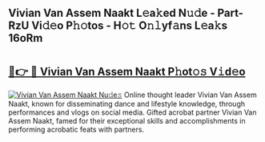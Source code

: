 ## Vivian Van Assem Naakt L𝚎a𝚔ed N𝚞𝚍e - Part-RzU Vi𝚍𝚎o P𝚑𝚘tos - H𝚘𝚝 O𝚗𝚕yf𝚊ns L𝚎a𝚔s 16oRm

# <h2><a href="http://kf8ct5f.oniu.top/?m=Vivian+Van+Assem+Naakt">🔗👉 🔴 Vivian Van Assem Naakt P𝚑ot𝚘𝚜 V𝚒d𝚎o</a></h2>

[![Vivian Van Assem Naakt Nu𝚍e𝚜](https://i.imgur.com/0qMVB7G.gif)](http://kf8ct5f.oniu.top/?m=Vivian+Van+Assem+Naakt)
Online thought leader Vivian Van Assem Naakt, known for disseminating dance and lifestyle knowledge, through performances and vlogs on social media. Gifted acrobat partner Vivian Van Assem Naakt, famed for their exceptional skills and accomplishments in performing acrobatic feats with partners.  

